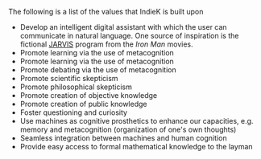 The following is a list of the values that IndieK is built upon
- Develop an intelligent digital assistant with which the user can communicate in natural language. One source of inspiration is the fictional [JARVIS](https://www.youtube.com/watch?v=Wx7RCJvoCMc) program from the _Iron Man_ movies.  
- Promote learning via the use of metacognition  
- Promote learning via the use of metacognition  
- Promote debating via the use of metacognition  
- Promote scientific skepticism  
- Promote philosophical skepticism  
- Promote creation of objective knowledge  
- Promote creation of public knowledge  
- Foster questioning and curiosity  
- Use machines as cognitive prosthetics to enhance our capacities, e.g. memory and metacognition (organization of one's own thoughts)  
- Seamless integration between machines and human cognition  
- Provide easy access to formal mathematical knowledge to the layman

